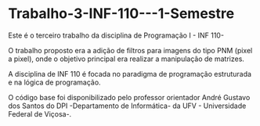 # Trabalho-3-INF-110---1-Semestre

Este é o terceiro trabalho da disciplina de Programação I - INF 110-

O trabalho proposto era a adição de filtros para imagens do tipo PNM
(pixel a pixel), onde o objetivo principal era realizar a manipulação de matrizes.

A disciplina de INF 110 é focada no paradigma de programação estruturada e na lógica de programação.

O código base foi disponibilizado pelo professor orientador André Gustavo dos Santos do DPI -Departamento de Informática-  da UFV - Universidade Federal de Viçosa-.
